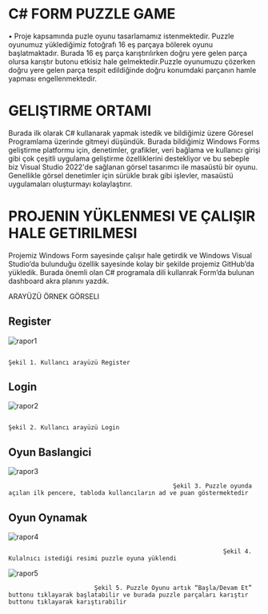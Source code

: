# C# FORM PUZZLE GAME

• Proje kapsamında puzle oyunu tasarlamamız istenmektedir. Puzzle oyunumuz yüklediğimiz fotoğrafı 16 eş parçaya bölerek oyunu   başlatmaktadır. Burada 16 eş parça karıştırılırken doğru yere gelen parça olursa karıştır butonu etkisiz hale gelmektedir.Puzzle oyunumuzu çözerken doğru yere gelen parça tespit edildiğinde doğru konumdaki parçanın hamle yapması engellenmektedir.


# GELIŞTIRME ORTAMI
Burada ilk olarak C# kullanarak yapmak istedik ve bildiğimiz üzere Göresel Programlama üzerinde gitmeyi düşündük. Burada bildiğimiz  Windows Forms geliştirme platformu için, denetimler, grafikler, veri bağlama ve kullanıcı girişi gibi çok çeşitli uygulama geliştirme özelliklerini destekliyor ve bu sebeple biz Visual Studio 2022'de sağlanan görsel tasarımcı ile masaüstü bir oyunu. Genellikle görsel denetimler için sürükle bırak gibi işlevler, masaüstü uygulamaları oluşturmayı kolaylaştırır.

# PROJENIN YÜKLENMESI VE ÇALIŞIR HALE GETIRILMESI 
Projemiz Windows Form sayesinde çalışır hale getirdik ve Windows Visual Studio’da bulunduğu özellik sayesinde kolay bir şekilde projemiz GitHub’da yükledik. Burada önemli olan C# programala dili kullanrak Form’da bulunan dashboard akra planını yazdık. 


ARAYÜZÜ ÖRNEK GÖRSELI 

## Register 

![rapor1](https://user-images.githubusercontent.com/72405540/230413027-dada2524-2a7e-4101-9094-d189036d0728.png)

                                                                         Şekil 1. Kullancı arayüzü Register 

## Login 

![rapor2](https://user-images.githubusercontent.com/72405540/230413195-edd42fc8-b1ec-4d31-bb8b-0b20d890453e.png)

                                                                         Şekil 2. Kullancı arayüzü Login 

## Oyun Baslangici

![rapor3](https://user-images.githubusercontent.com/72405540/230413302-f17b475d-fae7-4a3e-b229-7b0674bd58ed.png)

                                                  Şekil 3. Puzzle oyunda açılan ilk pencere, tabloda kullancıların ad ve puan göstermektedir


## Oyun Oynamak

![rapor4](https://user-images.githubusercontent.com/72405540/230413969-87a69149-78ce-4cc4-926d-b6069fb2f628.png)

                                                                Şekil 4. Kulalnıcı istediği resimi puzzle oyuna yüklendi

![rapor5](https://user-images.githubusercontent.com/72405540/230414107-f25579b4-95a0-44f7-9d3f-6de566a198fc.png)

                            Şekil 5. Puzzle Oyunu artık “Başla/Devam Et” buttonu tıklayarak başlatabilir ve burada puzzle parçaları karıştır buttonu tıklayarak karıştırabilir

